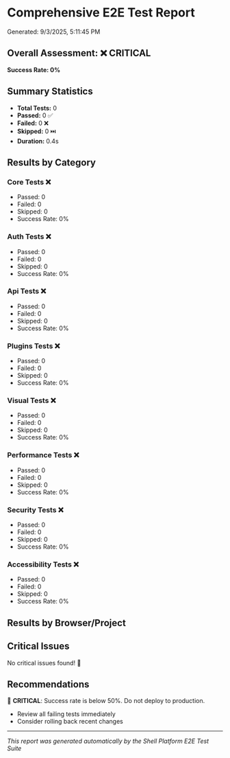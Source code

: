 # Comprehensive E2E Test Report

Generated: 9/3/2025, 5:11:45 PM

## Overall Assessment: ❌ CRITICAL

**Success Rate: 0%**

## Summary Statistics

- **Total Tests:** 0
- **Passed:** 0 ✅
- **Failed:** 0 ❌
- **Skipped:** 0 ⏭️
- **Duration:** 0.4s

## Results by Category

### Core Tests ❌
- Passed: 0
- Failed: 0
- Skipped: 0
- Success Rate: 0%

### Auth Tests ❌
- Passed: 0
- Failed: 0
- Skipped: 0
- Success Rate: 0%

### Api Tests ❌
- Passed: 0
- Failed: 0
- Skipped: 0
- Success Rate: 0%

### Plugins Tests ❌
- Passed: 0
- Failed: 0
- Skipped: 0
- Success Rate: 0%

### Visual Tests ❌
- Passed: 0
- Failed: 0
- Skipped: 0
- Success Rate: 0%

### Performance Tests ❌
- Passed: 0
- Failed: 0
- Skipped: 0
- Success Rate: 0%

### Security Tests ❌
- Passed: 0
- Failed: 0
- Skipped: 0
- Success Rate: 0%

### Accessibility Tests ❌
- Passed: 0
- Failed: 0
- Skipped: 0
- Success Rate: 0%

## Results by Browser/Project



## Critical Issues

No critical issues found! 🎉

## Recommendations

🚨 **CRITICAL**: Success rate is below 50%. Do not deploy to production.
- Review all failing tests immediately
- Consider rolling back recent changes

---

*This report was generated automatically by the Shell Platform E2E Test Suite*
